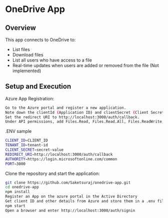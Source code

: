 # OneDrive App

## Overview
This app connects to OneDrive to:
- List files
- Download files
- List all users who have access to a file
- Real-time updates when users are added or removed from the file (Not implemented)

## Setup and Execution

Azure App Registration:

   ```bash
Go to the Azure portal and register a new application.
Note down the clientId (Application ID) and clientSecret (Client Secret).
Set the redirect URI to http://localhost:3000/auth/callback.
Under API permissions, add Files.Read, Files.Read.All, Files.ReadWrite, Files.ReadWrite.All, User.Read, and offline_access.
```
.ENV sample


   ```bash
CLIENT_ID=CLIENT_ID
TENANT_ID=tenant-id
CLIENT_SECRET=secret-value
REDIRECT_URI=http://localhost:3000/auth/callback
AUTHORITY=https://login.microsoftonline.com/common
PORT=3000
```

Clone the repository and start the application:
   ```bash
   git clone https://github.com/Saketsuraj/onedrive-app.git
   cd onedrive-app
   npm install
   Register an App on the azure portal in the Active Directory
   Get client ID and other details from Azure and store them in a .env file
   npm start
   Open a browser and enter http://localhost:3000/auth/signin
